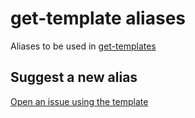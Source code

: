 # get-template aliases
Aliases to be used in [get-templates](https://github.com/get-template/get-template)

## Suggest a new alias
[Open an issue using the template](https://github.com/get-template/aliases/issues/new?assignees=itaibo&labels=alias-suggestion&template=suggest-a-new-alias.md&title=New+alias%3A+your-alias-name)
